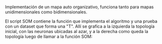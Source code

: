 Implementación de un mapa auto organizativo, funciona tanto para mapas unidimensionales como bidimensionales.

El script SOM contiene la función que implementa el algoritmo y una prueba con un dataset que forma una "T". Allí se grafica a la izquierda la topología inicial, con las neuronas ubicadas al azar, y a la derecha como queda la topología luego de llamar a la función SOM:


